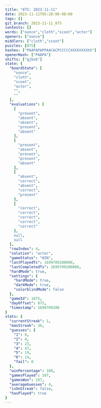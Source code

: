 ```yaml
---
title: "875: 2023-11-11"
date: 2023-11-11T05:28:00-08:00
tags: []
git_branch: 2023-11-11_875
contests: []
words: ["ounce","cloth","scoot","actor"]
openers: ["ounce"]
middlers: ["cloth","scoot"]
puzzles: [875]
hashes: ["PAAPAPAPPAACACPCCCCCXXXXXXXXXX"]
openerHash: ["PAAPA"]
shifts: ["gjbxb"]
state: {
  "boardState": [
    "ounce",
    "cloth",
    "scoot",
    "actor",
    "",
    ""
  ],
  "evaluations": [
    [
      "present",
      "absent",
      "absent",
      "present",
      "absent"
    ],
    [
      "present",
      "absent",
      "present",
      "present",
      "absent"
    ],
    [
      "absent",
      "correct",
      "absent",
      "correct",
      "present"
    ],
    [
      "correct",
      "correct",
      "correct",
      "correct",
      "correct"
    ],
    null,
    null
  ],
  "rowIndex": 4,
  "solution": "actor",
  "gameStatus": "WIN",
  "lastPlayedTs": 1699709280000,
  "lastCompletedTs": 1699709280000,
  "hardMode": true,
  "settings": {
    "hardMode": true,
    "darkMode": true,
    "colorblindMode": false
  },
  "gameId": 1875,
  "dayOffset": 875,
  "timestamp": 1699709280
}
stats: {
  "currentStreak": 1,
  "maxStreak": 36,
  "guesses": {
    "1": 0,
    "2": 4,
    "3": 23,
    "4": 47,
    "5": 19,
    "6": 14,
    "fail": 0
  },
  "winPercentage": 100,
  "gamesPlayed": 107,
  "gamesWon": 107,
  "averageGuesses": 4,
  "isOnStreak": false,
  "hasPlayed": true
}
---
```

<!-- more -->
